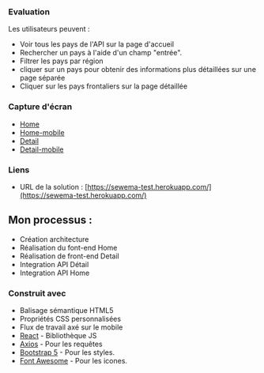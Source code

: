 ### Evaluation

Les utilisateurs peuvent :

- Voir tous les pays de l'API sur la page d'accueil
- Rechercher un pays à l'aide d'un champ "entrée".
- Filtrer les pays par région
- cliquer sur un pays pour obtenir des informations plus détaillées sur une page séparée
- Cliquer sur les pays frontaliers sur la page détaillée

### Capture d'écran

- [Home](screenshot/home.png)
- [Home-mobile](screenshot/home-mobile.png)
- [Detail](screenshot/Detail.png)
- [Detail-mobile](screenshot/Detail-mobile.png)

### Liens

- URL de la solution : [https://sewema-test.herokuapp.com/](https://sewema-test.herokuapp.com/)

## Mon processus :

- Création architecture
- Réalisation du font-end Home
- Réalisation de front-end Detail
- Integration API Détail
- Integration API Home

### Construit avec

- Balisage sémantique HTML5
- Propriétés CSS personnalisées
- Flux de travail axé sur le mobile 
- [React](https://reactjs.org/) - Bibliothèque JS
- [Axios](https://axios-http.com/docs/intro) - Pour les requêtes
- [Bootstrap 5](https://getbootstrap.com/docs/5.0/getting-started/introduction/) - Pour les styles.
- [Font Awesome](https://fontawesome.com) - Pour les icones.

